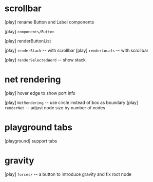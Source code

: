 # scrollbar

[play] rename Button and Label components

[play] `components/Button`

[play] renderButtonList

[play] `renderStack` -- with scrollbar
[play] `renderLocals` -- with scrollbar

[play] `renderSelectedWord` -- show stack

# net rendering

[play] hover edge to show port info

[play] `NetRendering` -- use circle instead of box as boundary
[play] `renderNet` -- adjust node size by number of nodes

# playground tabs

[playground] support tabs

# gravity

[play] `forces/` -- a button to introduce gravity and fix root node
